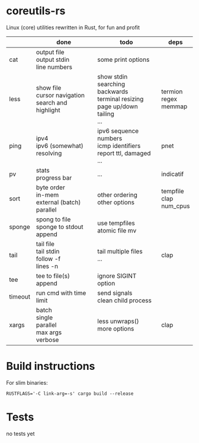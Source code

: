 # coreutils-rs

Linux (core) utilities rewritten in Rust, for fun and profit

|         | done                                                   | todo                                                                                     | deps                         |
|---------|--------------------------------------------------------|------------------------------------------------------------------------------------------|------------------------------|
| cat     | output file<br>output stdin<br>line numbers            | some print options                                                                       |                              |
| less    | show file<br>cursor navigation<br>search and highlight | show stdin<br>searching backwards<br>terminal resizing<br>page up/down<br>tailing<br>... | termion<br>regex<br>memmap   |
| ping    | ipv4<br>ipv6 (somewhat)<br>resolving                   | ipv6 sequence numbers<br>icmp identifiers<br>report ttl, damaged<br>...                  | pnet                         |
| pv      | stats<br>progress bar<br>                              | ...                                                                                      | indicatif                    |
| sort    | byte order<br>in-mem<br>external (batch)<br>parallel   | other ordering<br>other options                                                          | tempfile<br>clap<br>num\_cpus|
| sponge  | spong to file<br>sponge to stdout<br>append            | use tempfiles<br>atomic file mv                                                          |                              |
| tail    | tail file<br>tail stdin<br>follow -f<br>lines -n       | tail multiple files<br>...                                                               | clap                         |
| tee     | tee to file(s)<br>append                               | ignore SIGINT option                                                                     |                              |
| timeout | run cmd with time limit                                | send signals<br>clean child process                                                      |                              |
| xargs   | batch<br>single<br>parallel<br>max args<br>verbose     | less unwraps()<br>more options                                                           | clap                         |

# Build instructions

For slim binaries:

```
RUSTFLAGS='-C link-arg=-s' cargo build --release
```

# Tests

no tests yet
